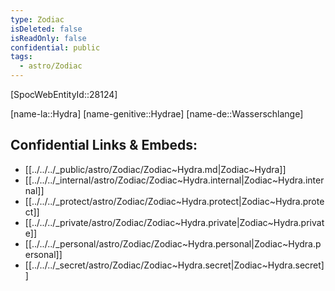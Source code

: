 ```yaml
---
type: Zodiac
isDeleted: false
isReadOnly: false
confidential: public
tags:
  - astro/Zodiac
---
```


[SpocWebEntityId::28124]



[name-la::Hydra]
[name-genitive::Hydrae]
[name-de::Wasserschlange]


## Confidential Links & Embeds: 
- [[../../../_public/astro/Zodiac/Zodiac~Hydra.md|Zodiac~Hydra]] 
- [[../../../_internal/astro/Zodiac/Zodiac~Hydra.internal|Zodiac~Hydra.internal]] 
- [[../../../_protect/astro/Zodiac/Zodiac~Hydra.protect|Zodiac~Hydra.protect]] 
- [[../../../_private/astro/Zodiac/Zodiac~Hydra.private|Zodiac~Hydra.private]] 
- [[../../../_personal/astro/Zodiac/Zodiac~Hydra.personal|Zodiac~Hydra.personal]] 
- [[../../../_secret/astro/Zodiac/Zodiac~Hydra.secret|Zodiac~Hydra.secret]] 

